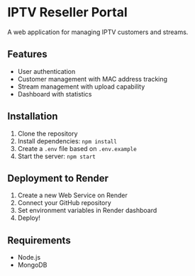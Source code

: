 # IPTV Reseller Portal

A web application for managing IPTV customers and streams.

## Features

- User authentication
- Customer management with MAC address tracking
- Stream management with upload capability
- Dashboard with statistics

## Installation

1. Clone the repository
2. Install dependencies: `npm install`
3. Create a `.env` file based on `.env.example`
4. Start the server: `npm start`

## Deployment to Render

1. Create a new Web Service on Render
2. Connect your GitHub repository
3. Set environment variables in Render dashboard
4. Deploy!

## Requirements

- Node.js
- MongoDB
